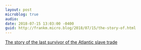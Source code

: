 ```yaml
---
layout: post
microblog: true
audio: 
date: 2018-07-15 13:03:00 -0400
guid: http://frankm.micro.blog/2018/07/15/the-story-of.html
---
```

[The story of the last survivor of the Atlantic slave trade](https://kottke.org/18/07/the-story-of-the-last-survivor-of-the-atlantic-slave-trade)
